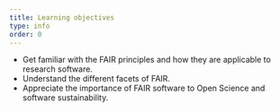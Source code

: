 ```yaml
---
title: Learning objectives
type: info
order: 0
---
```


- Get familiar with the FAIR principles and how they are applicable to research software.
- Understand the different facets of FAIR.
- Appreciate the importance of FAIR software to Open Science and software sustainability.